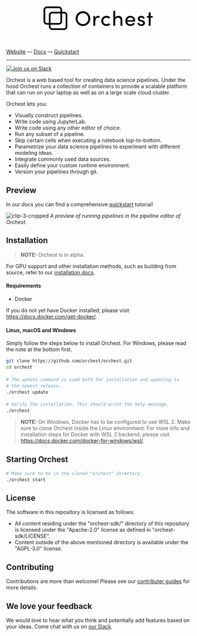 <p align="center">
<a href="https://orchest.io">
  <img src="docs/source/img/logo.png" width="300px" />
</a>
</p>
<br/>

[Website](https://www.orchest.io) —
[Docs](https://orchest.readthedocs.io/en/latest/) —
[Quickstart](https://orchest.readthedocs.io/en/latest/getting_started/quickstart.html)

---

[![Join us on Slack](https://img.shields.io/badge/%20-Join%20us%20on%20Slack-blue?style=for-the-badge&logo=slack&labelColor=5c5c5c)](https://join.slack.com/t/orchest/shared_invite/zt-g6wooj3r-6XI8TCWJrXvUnXKdIKU_8w)

Orchest is a web based tool for creating data science pipelines. Under the hood Orchest runs a
collection of containers to provide a scalable platform that can run on your laptop as well as on a
large scale cloud cluster.

Orchest lets you:

- Visually construct pipelines.
- Write code using JupyterLab.
- Write code using any other editor of choice.
- Run any subset of a pipeline.
- Skip certain cells when executing a notebook top-to-bottom.
- Parametrize your data science pipelines to experiment with different modeling ideas.
- Integrate commonly used data sources.
- Easily define your custom runtime environment.
- Version your pipelines through git.

## Preview

In our docs you can find a comprehensive
[quickstart](https://orchest.readthedocs.io/en/latest/getting_started/quickstart.html) tutorial!

![clip-3-cropped](https://user-images.githubusercontent.com/1309307/82610401-95f25680-9bbe-11ea-9de3-b4dc44a1e01b.gif)
_A preview of running pipelines in the pipeline editor of Orchest._

## Installation

> **NOTE:** Orchest is in alpha.

For GPU support and other installation methods, such as building from source, refer to our
[installation docs](https://orchest.readthedocs.io/en/latest/getting_started/installation.html).

#### Requirements

- Docker

If you do not yet have Docker installed, please visit https://docs.docker.com/get-docker/.

#### Linux, macOS and Windows

Simply follow the steps below to install Orchest. For Windows, please read the note at the bottom first.

```bash
git clone https://github.com/orchest/orchest.git
cd orchest

# The update command is used both for installation and updating to
# the newest release.
./orchest update

# Verify the installation. This should print the help message.
./orchest

```

> **NOTE:** On Windows, Docker has to be configured to use WSL 2. Make sure to clone Orchest inside
> the Linux environment. For more info and installation steps for Docker with WSL 2 backend, please
> visit https://docs.docker.com/docker-for-windows/wsl/.

## Starting Orchest

```bash
# Make sure to be in the cloned "orchest" directory.
./orchest start
```

## License

The software in this repository is licensed as follows:

- All content residing under the "orchest-sdk/" directory of this repository is licensed under the
  "Apache-2.0" license as defined in "orchest-sdk/LICENSE".
- Content outside of the above mentioned directory is available under the "AGPL-3.0" license.

## Contributing

Contributions are more than welcome! Please see our
[contributer guides](https://orchest.readthedocs.io/en/latest/developer_guide/contributing.html)
for more details.

## We love your feedback

We would love to hear what you think and potentially add features based on your ideas. Come chat
with us on [our Slack](https://join.slack.com/t/orchest/shared_invite/zt-g6wooj3r-6XI8TCWJrXvUnXKdIKU_8w).
